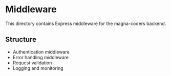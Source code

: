 # Middleware

This directory contains Express middleware for the magna-coders backend.

## Structure
- Authentication middleware
- Error handling middleware
- Request validation
- Logging and monitoring